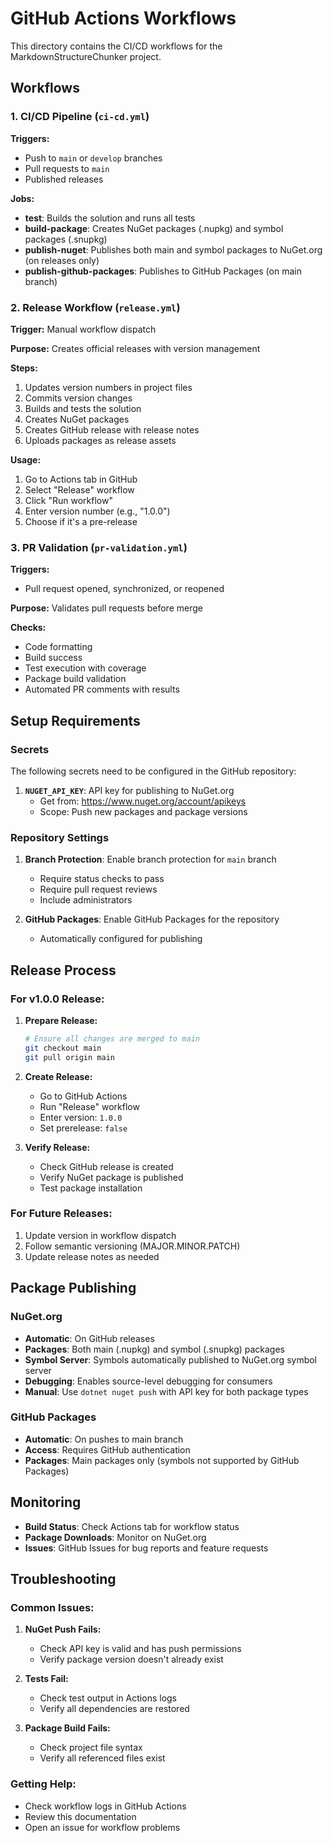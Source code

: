 # GitHub Actions Workflows

This directory contains the CI/CD workflows for the MarkdownStructureChunker project.

## Workflows

### 1. CI/CD Pipeline (`ci-cd.yml`)

**Triggers:**
- Push to `main` or `develop` branches
- Pull requests to `main`
- Published releases

**Jobs:**
- **test**: Builds the solution and runs all tests
- **build-package**: Creates NuGet packages (.nupkg) and symbol packages (.snupkg)
- **publish-nuget**: Publishes both main and symbol packages to NuGet.org (on releases only)
- **publish-github-packages**: Publishes to GitHub Packages (on main branch)

### 2. Release Workflow (`release.yml`)

**Trigger:** Manual workflow dispatch

**Purpose:** Creates official releases with version management

**Steps:**
1. Updates version numbers in project files
2. Commits version changes
3. Builds and tests the solution
4. Creates NuGet packages
5. Creates GitHub release with release notes
6. Uploads packages as release assets

**Usage:**
1. Go to Actions tab in GitHub
2. Select "Release" workflow
3. Click "Run workflow"
4. Enter version number (e.g., "1.0.0")
5. Choose if it's a pre-release

### 3. PR Validation (`pr-validation.yml`)

**Triggers:**
- Pull request opened, synchronized, or reopened

**Purpose:** Validates pull requests before merge

**Checks:**
- Code formatting
- Build success
- Test execution with coverage
- Package build validation
- Automated PR comments with results

## Setup Requirements

### Secrets

The following secrets need to be configured in the GitHub repository:

1. **`NUGET_API_KEY`**: API key for publishing to NuGet.org
   - Get from: https://www.nuget.org/account/apikeys
   - Scope: Push new packages and package versions

### Repository Settings

1. **Branch Protection**: Enable branch protection for `main` branch
   - Require status checks to pass
   - Require pull request reviews
   - Include administrators

2. **GitHub Packages**: Enable GitHub Packages for the repository
   - Automatically configured for publishing

## Release Process

### For v1.0.0 Release:

1. **Prepare Release:**
   ```bash
   # Ensure all changes are merged to main
   git checkout main
   git pull origin main
   ```

2. **Create Release:**
   - Go to GitHub Actions
   - Run "Release" workflow
   - Enter version: `1.0.0`
   - Set prerelease: `false`

3. **Verify Release:**
   - Check GitHub release is created
   - Verify NuGet package is published
   - Test package installation

### For Future Releases:

1. Update version in workflow dispatch
2. Follow semantic versioning (MAJOR.MINOR.PATCH)
3. Update release notes as needed

## Package Publishing

### NuGet.org
- **Automatic**: On GitHub releases
- **Packages**: Both main (.nupkg) and symbol (.snupkg) packages
- **Symbol Server**: Symbols automatically published to NuGet.org symbol server
- **Debugging**: Enables source-level debugging for consumers
- **Manual**: Use `dotnet nuget push` with API key for both package types

### GitHub Packages
- **Automatic**: On pushes to main branch
- **Access**: Requires GitHub authentication
- **Packages**: Main packages only (symbols not supported by GitHub Packages)

## Monitoring

- **Build Status**: Check Actions tab for workflow status
- **Package Downloads**: Monitor on NuGet.org
- **Issues**: GitHub Issues for bug reports and feature requests

## Troubleshooting

### Common Issues:

1. **NuGet Push Fails:**
   - Check API key is valid and has push permissions
   - Verify package version doesn't already exist

2. **Tests Fail:**
   - Check test output in Actions logs
   - Verify all dependencies are restored

3. **Package Build Fails:**
   - Check project file syntax
   - Verify all referenced files exist

### Getting Help:

- Check workflow logs in GitHub Actions
- Review this documentation
- Open an issue for workflow problems

